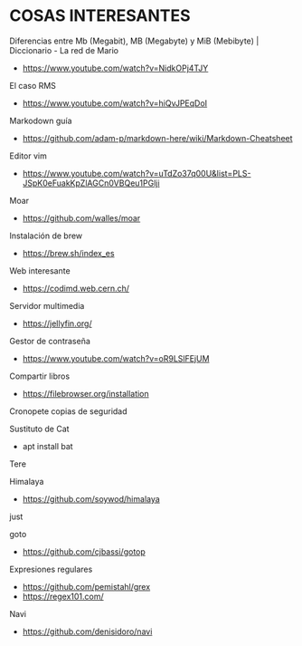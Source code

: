 # COSAS INTERESANTES

Diferencias entre Mb (Megabit), MB (Megabyte) y MiB (Mebibyte) | Diccionario - La red de Mario

- https://www.youtube.com/watch?v=NidkOPj4TJY

El caso RMS

- https://www.youtube.com/watch?v=hiQvJPEqDoI

Markodown guía

- https://github.com/adam-p/markdown-here/wiki/Markdown-Cheatsheet

Editor vim  

- https://www.youtube.com/watch?v=uTdZo37q00U&list=PLS-JSpK0eFuakKpZlAGCn0VBQeu1PGlji 

Moar

- https://github.com/walles/moar

Instalación de brew

- https://brew.sh/index_es

Web interesante

- https://codimd.web.cern.ch/

Servidor multimedia

- https://jellyfin.org/

Gestor de contraseña

- https://www.youtube.com/watch?v=oR9LSlFEjUM

Compartir libros

- https://filebrowser.org/installation

Cronopete copias de seguridad

Sustituto de Cat

- apt install bat

Tere

Himalaya

- https://github.com/soywod/himalaya

just

goto

- https://github.com/cjbassi/gotop

Expresiones regulares

- https://github.com/pemistahl/grex
- https://regex101.com/

Navi

- https://github.com/denisidoro/navi
